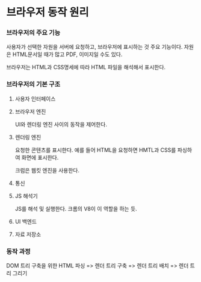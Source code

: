 # 브라우저 동작 원리

### 브라우저의 주요 기능

사용자가 선택한 자원을 서버에 요청하고, 브라우저에 표시하는 것 주요 기능이다. 자원은 HTML문서일 때가 많고 PDF, 이미지일 수도 있다.

브라우저는 HTML과 CSS명세에 따라 HTML 파일을 해석해서 표시한다.



### 브라우저의 기본 구조

1. 사용자 인터페이스 

2. 브라우저 엔진

   UI와 렌더링 엔진 사이의 동작을 제어한다.

3. 렌더링 엔진

   요청한 콘텐츠를 표시한다. 예를 들어 HTML을 요청하면 HMTL과 CSS를 파싱하여 화면에 표시한다.

   크럼은 웹킷 엔진을 사용한다.

4. 통신

5. JS 해석기

   JS를 해석 및 실행한다. 크롬의 V8이 이 역할을 하는 듯.

6. UI 백엔드

7. 자료 저장소



### 동작 과정

DOM 트리 구축을 위한 HTML 파싱 => 렌더 트리 구축 => 렌더 트리 배치 => 렌더 트리 그리기

